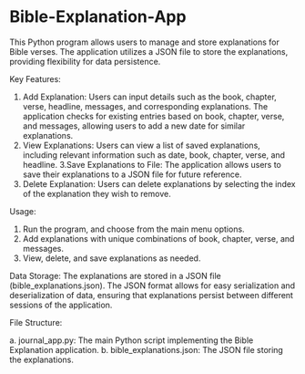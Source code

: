 # Bible-Explanation-App
This Python program allows users to manage and store explanations for Bible verses. The application utilizes a JSON file to store the explanations, providing flexibility for data persistence.

Key Features:

1. Add Explanation: Users can input details such as the book, chapter, verse, headline, messages, and corresponding explanations. The application checks for existing entries based on book, chapter, verse, and messages, allowing users to add a new date for similar explanations.
2. View Explanations: Users can view a list of saved explanations, including relevant information such as date, book, chapter, verse, and headline.
3.Save Explanations to File: The application allows users to save their explanations to a JSON file for future reference.
4. Delete Explanation: Users can delete explanations by selecting the index of the explanation they wish to remove.

Usage:
1. Run the program, and choose from the main menu options.
2. Add explanations with unique combinations of book, chapter, verse, and messages.
3. View, delete, and save explanations as needed.

Data Storage:
The explanations are stored in a JSON file (bible_explanations.json). The JSON format allows for easy serialization and deserialization of data, ensuring that explanations persist between different sessions of the application.

File Structure:

a. journal_app.py: The main Python script implementing the Bible Explanation application.
b. bible_explanations.json: The JSON file storing the explanations.
